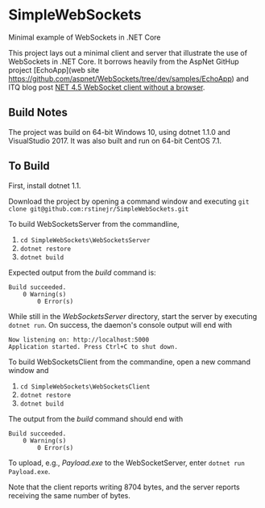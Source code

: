 # SimpleWebSockets
Minimal example of WebSockets in .NET Core

This project lays out a minimal client and server that illustrate the use of WebSockets
in .NET Core. It borrows heavily from the AspNet GitHup project
[EchoApp](web site https://github.com/aspnet/WebSockets/tree/dev/samples/EchoApp) and
ITQ blog post
[NET 4.5 WebSocket client without a browser](http://itq.nl/net-4-5-websocket-client-without-a-browser/).

## Build Notes

The project was build on 64-bit Windows 10, using dotnet 1.1.0 and VisualStudio 2017. It was also built and run on 
64-bit CentOS 7.1.

## To Build

First, install dotnet 1.1.

Download the project by opening a command window and executing 
`git clone git@github.com:rstinejr/SimpleWebSockets.git`

To build WebSocketsServer from the commandline, 
1. `cd SimpleWebSockets\WebSocketsServer`
2. `dotnet restore`
3. `dotnet build`

Expected output from the *build* command is:

```
Build succeeded.
    0 Warning(s)
        0 Error(s)
```

While still in the *WebSocketsServer* directory, start the server by executing 
`dotnet run`. On success, the daemon's console output will end with

```
Now listening on: http://localhost:5000
Application started. Press Ctrl+C to shut down.
```

To build WebSocketsClient from the commandine, open a new command window and
1. `cd SimpleWebSockets\WebSocketsClient`
2. `dotnet restore`
3. `dotnet build`

The output from the *build* command should end with

```
Build succeeded.
    0 Warning(s)
        0 Error(s)
```

To upload, e.g., *Payload.exe* to the WebSocketServer, enter `dotnet run Payload.exe`.

Note that the client reports writing 8704 bytes, and the server reports receiving the same 
number of bytes.



